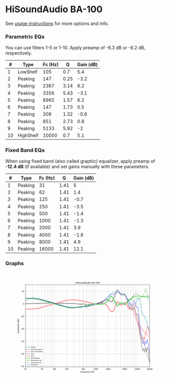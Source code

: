 # HiSoundAudio BA-100
See [usage instructions](https://github.com/jaakkopasanen/AutoEq#usage) for more options and info.

### Parametric EQs
You can use filters 1-5 or 1-10. Apply preamp of -6.3 dB or -8.2 dB, respectively.

|   # | Type      |   Fc (Hz) |    Q |   Gain (dB) |
|-----|-----------|-----------|------|-------------|
|   1 | LowShelf  |       105 | 0.7  |         5.4 |
|   2 | Peaking   |       147 | 0.25 |        -3.2 |
|   3 | Peaking   |      2367 | 3.14 |         6.2 |
|   4 | Peaking   |      3356 | 5.43 |        -3.1 |
|   5 | Peaking   |      8965 | 1.57 |         6.2 |
|   6 | Peaking   |       147 | 1.73 |         0.5 |
|   7 | Peaking   |       306 | 1.32 |        -0.6 |
|   8 | Peaking   |       851 | 2.73 |         0.8 |
|   9 | Peaking   |      5133 | 5.92 |        -2   |
|  10 | HighShelf |     10000 | 0.7  |         5.1 |

### Fixed Band EQs
When using fixed band (also called graphic) equalizer, apply preamp of **-12.4 dB** (if available) and set gains manually with these parameters.

|   # | Type    |   Fc (Hz) |    Q |   Gain (dB) |
|-----|---------|-----------|------|-------------|
|   1 | Peaking |        31 | 1.41 |         5   |
|   2 | Peaking |        62 | 1.41 |         1.4 |
|   3 | Peaking |       125 | 1.41 |        -0.7 |
|   4 | Peaking |       250 | 1.41 |        -3.5 |
|   5 | Peaking |       500 | 1.41 |        -1.4 |
|   6 | Peaking |      1000 | 1.41 |        -1.3 |
|   7 | Peaking |      2000 | 1.41 |         3.9 |
|   8 | Peaking |      4000 | 1.41 |        -1.8 |
|   9 | Peaking |      8000 | 1.41 |         4.9 |
|  10 | Peaking |     16000 | 1.41 |        12.1 |

### Graphs
![](./HiSoundAudio%20BA-100.png)
